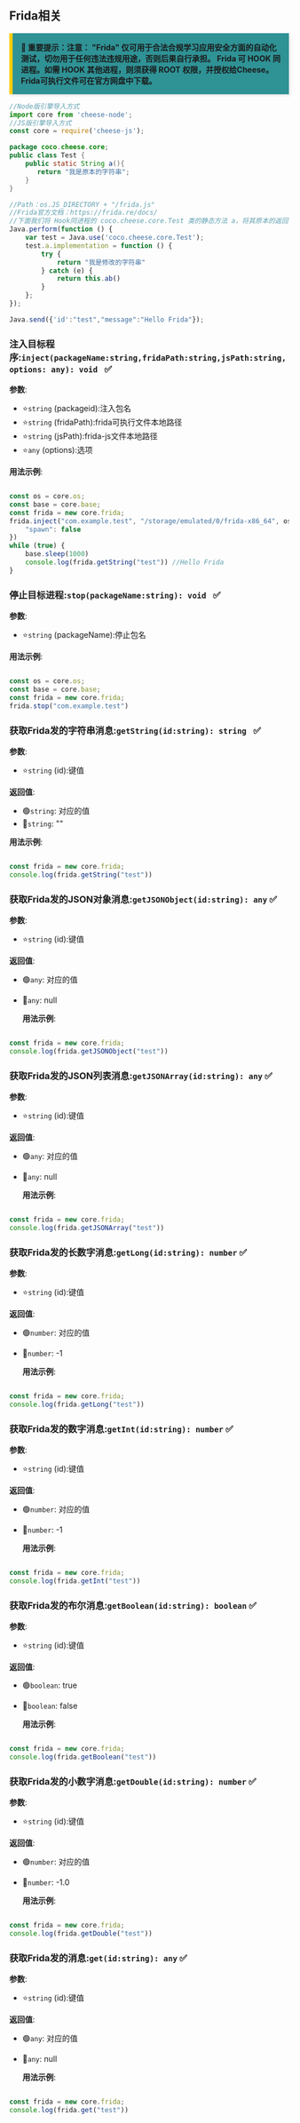 
## Frida相关


<div style="background-color: #2f9295; border-left: 6px solid #ffcc00; padding: 15px; margin: 15px 0; box-shadow: 2px 2px 5px rgba(0,0,0,0.1); font-weight: bold;">
🚨 重要提示：注意： "Frida" 仅可用于合法合规学习应用安全方面的自动化测试，切勿用于任何违法违规用途，否则后果自行承担。 Frida 可 HOOK 同进程。如需 HOOK 其他进程，则须获得 ROOT 权限，并授权给Cheese。
Frida可执行文件可在官方网盘中下载。
</div>

```javascript
//Node版引擎导入方式
import core from 'cheese-node';
//JS版引擎导入方式
const core = require('cheese-js');
```
```java
package coco.cheese.core;
public class Test {
    public static String a(){
       return "我是原本的字符串";
    }
}
```
```javascript
//Path：os.JS_DIRECTORY + "/frida.js"
//Frida官方文档：https://frida.re/docs/
//下面我们将 Hook同进程的 coco.cheese.core.Test 类的静态方法 a，将其原本的返回值修改为自定义的 Hook 值。
Java.perform(function () {
    var test = Java.use('coco.cheese.core.Test');
    test.a.implementation = function () {
        try {
            return "我是修改的字符串"
        } catch (e) {
            return this.ab()
        }
    };
});

Java.send({'id':"test","message":"Hello Frida"});
```

### 注入目标程序:`inject(packageName:string,fridaPath:string,jsPath:string,options: any): void ` :white_check_mark:

**参数**:

- ⭐`string` (packageid):注入包名
- ⭐`string` (fridaPath):frida可执行文件本地路径
- ⭐`string` (jsPath):frida-js文件本地路径
- ⭐`any` (options):选项

**用法示例**:
```javascript

const os = core.os;
const base = core.base;
const frida = new core.frida;
frida.inject("com.example.test", "/storage/emulated/0/frida-x86_64", os.JS_DIRECTORY + "/frida.js", {
    "spawn": false
})
while (true) {
    base.sleep(1000)
    console.log(frida.getString("test")) //Hello Frida
}
```

### 停止目标进程:`stop(packageName:string): void ` :white_check_mark:

**参数**:

- ⭐`string` (packageName):停止包名


**用法示例**:
```javascript

const os = core.os;
const base = core.base;
const frida = new core.frida;
frida.stop("com.example.test")

```

### 获取Frida发的字符串消息:`getString(id:string): string ` :white_check_mark:

**参数**:
- ⭐`string` (id):键值

**返回值**:

- :green_circle:`string`: 对应的值
- :red_circle:`string`: ""

**用法示例**:
```javascript

const frida = new core.frida;
console.log(frida.getString("test"))
```

### 获取Frida发的JSON对象消息:`getJSONObject(id:string): any` :white_check_mark:
**参数**:
- ⭐`string` (id):键值

**返回值**:

- :green_circle:`any`: 对应的值
- :red_circle:`any`: null

  **用法示例**:
```javascript

const frida = new core.frida;
console.log(frida.getJSONObject("test"))
```

### 获取Frida发的JSON列表消息:`getJSONArray(id:string): any` :white_check_mark:
**参数**:
- ⭐`string` (id):键值

**返回值**:

- :green_circle:`any`: 对应的值
- :red_circle:`any`: null

  **用法示例**:
```javascript

const frida = new core.frida;
console.log(frida.getJSONArray("test"))
```

### 获取Frida发的长数字消息:`getLong(id:string): number` :white_check_mark:
**参数**:
- ⭐`string` (id):键值

**返回值**:

- :green_circle:`number`: 对应的值
- :red_circle:`number`: -1

  **用法示例**:
```javascript

const frida = new core.frida;
console.log(frida.getLong("test"))
```


### 获取Frida发的数字消息:`getInt(id:string): number` :white_check_mark:
**参数**:
- ⭐`string` (id):键值

**返回值**:

- :green_circle:`number`: 对应的值
- :red_circle:`number`: -1

  **用法示例**:
```javascript

const frida = new core.frida;
console.log(frida.getInt("test"))
```


### 获取Frida发的布尔消息:`getBoolean(id:string): boolean` :white_check_mark:
**参数**:
- ⭐`string` (id):键值

**返回值**:

- :green_circle:`boolean`: true
- :red_circle:`boolean`: false

  **用法示例**:
```javascript

const frida = new core.frida;
console.log(frida.getBoolean("test"))
```

### 获取Frida发的小数字消息:`getDouble(id:string): number` :white_check_mark:
**参数**:
- ⭐`string` (id):键值

**返回值**:

- :green_circle:`number`: 对应的值
- :red_circle:`number`: -1.0

  **用法示例**:
```javascript

const frida = new core.frida;
console.log(frida.getDouble("test"))
```


### 获取Frida发的消息:`get(id:string): any` :white_check_mark:
**参数**:
- ⭐`string` (id):键值

**返回值**:

- :green_circle:`any`: 对应的值
- :red_circle:`any`: null

  **用法示例**:
```javascript

const frida = new core.frida;
console.log(frida.get("test"))
```


